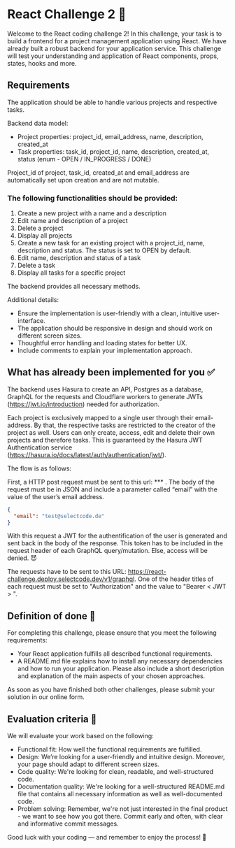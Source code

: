 # React Challenge 2 🤯

Welcome to the React coding challenge 2! In this challenge, your task is to build a frontend for a project management application using React. 
We have already built a robust backend for your application service. 
This challenge will test your understanding and application of React components, props, states, hooks and more. 

## Requirements

The application should be able to handle various projects and respective tasks. 

Backend data model:
-	Project properties: project_id, email_address, name, description, created_at
-	Task properties: task_id, project_id, name, description, created_at, status (enum - OPEN / IN_PROGRESS / DONE)

Project_id of project, task_id, created_at and email_address are automatically set upon creation and are not mutable. 

### The following functionalities should be provided: 
1.	Create a new project with a name and a description
2.	Edit name and description of a project
3.	Delete a project
4.	Display all projects
5.	Create a new task for an existing project with a project_id, name, description and status. The status is set to OPEN by default. 
6.	Edit name, description and status of a task
7.	Delete a task
8.	Display all tasks for a specific project

The backend provides all necessary methods.

Additional details:

- Ensure the implementation is user-friendly with a clean, intuitive user-interface. 
- The application should be responsive in design and should work on different screen sizes. 
- Thoughtful error handling and loading states for better UX. 
- Include comments to explain your implementation approach. 

## What has already been implemented for you ✅

The backend uses Hasura to create an API, Postgres as a database, 
GraphQL for the requests and Cloudflare workers to generate JWTs (https://jwt.io/introduction) needed for authorization. 


Each project is exclusively mapped to a single user through their email-address. By that, the respective tasks are restricted to the creator of the project as well. 
Users can only create, access, edit and delete their own projects and therefore tasks. 
This is guaranteed by the Hasura JWT Authentication service (https://hasura.io/docs/latest/auth/authentication/jwt/). 


The flow is as follows: 

First, a HTTP post request must be sent to this url: *** . 
The body of the request must be in JSON and include a parameter called “email” with the value of the user’s email address.

```json
{
  "email": "test@selectcode.de"
}
```
With this request a JWT for the authentification of the user is generated and sent back in the body of the response.
This token has to be included in the request header of each GraphQL query/mutation. Else, access will be denied. 😈

The requests have to be sent to this URL: https://react-challenge.deploy.selectcode.dev/v1/graphql.
One of the header titles of each request must be set to "Authorization" and the value to "Bearer < JWT > ".



## Definition of done 🎉 

For completing this challenge, please ensure that you meet the following requirements:
- Your React application fulfills all described functional requirements.
- A README.md file explains how to install any necessary dependencies and how to run your application.
Please also include a short description and explanation of the main aspects of your chosen approaches.

As soon as you have finished both other challenges, please submit your solution in our online form.

## Evaluation criteria 🔎

We will evaluate your work based on the following:
- Functional fit: How well the functional requirements are fulfilled.
- Design: We’re looking for a user-friendly and intuitive design. Moreover, your page should adapt to different screen sizes.
- Code quality: We're looking for clean, readable, and well-structured code.
- Documentation quality: We're looking for a well-structured README.md file that contains all necessary information as well as well-documented code.
- Problem solving: Remember, we're not just interested in the final product - we want to see how you got there. Commit early and often, with clear and informative commit messages.

Good luck with your coding — and remember to enjoy the process! 🚀
